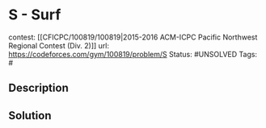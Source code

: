 # S - Surf

contest: [[CFICPC/100819/100819|2015-2016 ACM-ICPC Pacific Northwest Regional Contest (Div. 2)]]
url: https://codeforces.com/gym/100819/problem/S
Status: #UNSOLVED
Tags: #

## Description

## Solution

